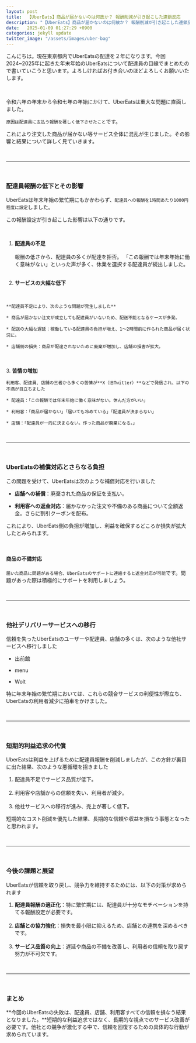 ```yaml
---
layout: post
title:  【UberEats】商品が届かないのは何故か？ 報酬削減が引き起こした連鎖反応
description: "【UberEats】商品が届かないのは何故か？ 報酬削減が引き起こした連鎖反応"
date:   2025-01-09 01:27:29 +0900
categories: jekyll update
twitter_image: "/assets/images/uber-bag"
---
```

こんにちは。現在東京都内でUberEatsの配達を２年になります。今回2024~2025年に起きた年末年始のUberEatsについて配達員の目線でまとめたので書いていこうと思います。よろしければお付き合いのほどよろしくお願いいたします。

<br>

令和六年の年末から令和七年の年始にかけて、UberEatsは重大な問題に直面しました。

`原因は配達員に支払う報酬を著しく低下させたこと`です。

これにより注文した商品が届かない等サービス全体に混乱が生じました。その影響と結果について詳しく見ていきます。

<br>

---

<br>

<h3>配達員報酬の低下とその影響</h3>

UberEatsは年末年始の繁忙期にもかかわらず、`配達員への報酬を1時間あたり1000円程度に設定`しました。

この報酬設定が引き起こした影響は以下の通りです。


<br>

1. **配達員の不足**
<br><br>
報酬の低さから、配達員の多くが配達を拒否。
「この報酬では年末年始に働く意味がない」といった声が多く、休業を選択する配達員が続出しました。
<br><br>

2. **サービスの大幅な低下**
<br>

    **配達員不足により、次のような問題が発生しました**

    * 商品が届かない注文が成立しても配達員がいないため、配送不能となるケースが多発。

    * 配送の大幅な遅延：稼働している配達員の負担が増え、1～2時間前に作られた商品が届く状況に。

    * 店舗側の損失：商品が配達されないために廃棄が増加し、店舗の損害が拡大。
<br><br>
3. **苦情の増加**
<br>

    利用客、配達員、店舗の三者から多くの苦情が**X（旧Twitter）**などで発信され、以下の不満が目立ちました

    * 配達員：「この報酬では年末年始に働く意味がない。休んだ方がいい」

    * 利用客：「商品が届かない」「届いても冷めている」「配達員が決まらない」

    * 店舗：「配達員が一向に決まらない。作った商品が廃棄になる。」

<br>

---

<br>

<h3>UberEatsの補償対応とさらなる負担</h3>
この問題を受けて、UberEatsは次のような補償対応を行いました

* **店舗への補償**：廃棄された商品の保証を支払い。

* **利用客への返金対応**：届かなかった注文や不備のある商品について全額返金。さらに割引クーポンを配布。

これにより、UberEats側の負担が増加し、利益を確保するどころか損失が拡大したとみられます。

<br>

<h4>商品の不備対応</h4>

`届いた商品に問題がある場合、UberEatsのサポートに連絡すると返金対応が可能`です。問題があった際は積極的にサポートを利用しましょう。

<br>

---

<br>

<h3> 他社デリバリーサービスへの移行</h3>
信頼を失ったUberEatsのユーザーや配達員、店舗の多くは、次のような他社サービスへ移行しました

* 出前館

* menu

* Wolt

特に年末年始の繁忙期においては、これらの競合サービスの利便性が際立ち、UberEatsの利用者減少に拍車をかけました。

<br>

---

<br>

<h3>短期的利益追求の代償</h3>

UberEatsは利益を上げるために配達員報酬を削減しましたが、この方針が裏目に出た結果、次のような悪循環を招きました

1. 配達員不足でサービス品質が低下。
<br><br>
2. 利用客や店舗からの信頼を失い、利用者が減少。
<br><br>
3. 他社サービスへの移行が進み、売上が著しく低下。


短期的なコスト削減を優先した結果、長期的な信頼や収益を損なう事態となったと思われます。

<br>

---

<br>

<h3>今後の課題と展望</h3>

UberEatsが信頼を取り戻し、競争力を維持するためには、以下の対策が求められます

1. **配達員報酬の適正化**：特に繁忙期には、配達員が十分なモチベーションを持てる報酬設定が必要です。
<br><br>
2. **店舗との協力強化**：損失を最小限に抑えるため、店舗との連携を深めるべきです。
<br><br>
3. **サービス品質の向上**：遅延や商品の不備を改善し、利用者の信頼を取り戻す努力が不可欠です。

<br>

---

<br>

<h3>まとめ</h3>

**今回のUberEatsの失敗は、配達員、店舗、利用客すべての信頼を損なう結果となりました。**短期的な利益追求ではなく、長期的な視点でのサービス改善が必要です。他社との競争が激化する中で、信頼を回復するための具体的な行動が求められています。

